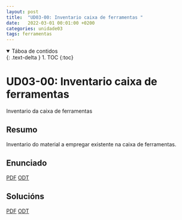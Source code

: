 ```yaml
---
layout: post
title:  "UD03-00: Inventario caixa de ferramentas "
date:   2022-03-01 00:01:00 +0200
categories: unidade03
tags: ferramentas
---
```


<details open markdown="block">
  <summary>
    Táboa de contidos
  </summary>
  {: .text-delta }
1. TOC
{:toc}
</details>

# UD03-00: Inventario caixa de ferramentas

Inventario da caixa de ferramentas

## Resumo 
Inventario do material a empregar existente na caixa de ferramentas. 

## Enunciado 
[PDF]({{site.baseurl}}/unidade03/t00-inventario-caixa-ferramentas-alumno.pdf)
[ODT]({{site.baseurl}}/unidade03/t00-inventario-caixa-ferramentas-alumno.odt)

## Solucións 
[PDF]({{site.baseurl}}/unidade03/t00-inventario-caixa-ferramentas.pdf)
[ODT]({{site.baseurl}}/unidade03/t00-inventario-caixa-ferramentas.odt)